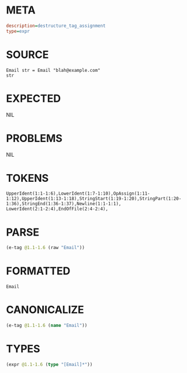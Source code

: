 # META
~~~ini
description=destructure_tag_assignment
type=expr
~~~
# SOURCE
~~~roc
Email str = Email "blah@example.com"
str
~~~
# EXPECTED
NIL
# PROBLEMS
NIL
# TOKENS
~~~zig
UpperIdent(1:1-1:6),LowerIdent(1:7-1:10),OpAssign(1:11-1:12),UpperIdent(1:13-1:18),StringStart(1:19-1:20),StringPart(1:20-1:36),StringEnd(1:36-1:37),Newline(1:1-1:1),
LowerIdent(2:1-2:4),EndOfFile(2:4-2:4),
~~~
# PARSE
~~~clojure
(e-tag @1.1-1.6 (raw "Email"))
~~~
# FORMATTED
~~~roc
Email
~~~
# CANONICALIZE
~~~clojure
(e-tag @1.1-1.6 (name "Email"))
~~~
# TYPES
~~~clojure
(expr @1.1-1.6 (type "[Email]*"))
~~~
